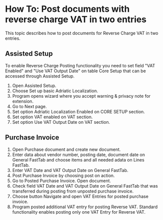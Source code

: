 # How To: Post documents with reverse charge VAT in two entries

This topic describes how to post documents for Reverse Charge VAT in two entries.

## Assisted Setup

To enable Reverse Charge Posting functionality you need to set field "VAT Enabled" and "Use VAT Output Date"  on table Core Setup that can be accessed through Assisted Setup.

1. Open Assisted Setup.
2. Choose Set up basic Adriatic Localization.
3. Program opens wizard where you accept warning & privacy note for extension.
4. Go to Next page.
5. Set option Adriatic Localization Enabled on CORE SETUP section.
6. Set option VAT enabled on VAT section.
6. Set option Use VAT Output Date on VAT section.

## Purchase Invoice

1. Open Purchase document and create new document.
2. Enter data about vendor number, posting date, document date on General FastTab and choose items and all needed adata on Lines FastTab. 
3. Enter VAT Date and VAT Output Date on General FastTab.
4. Post Purchase Invoice by choosing post on action.
5. Go to Posted Purchase Invoice. Open document.
6. Check field VAT Date and VAT Output Date on General FastTab that was transferred during posting from unposted purchase invoice.
7. Choose button Navigate and open VAT Entries for posted purchase invoice.
8. Program posted additional VAT entry for posting Reverse VAT. Standard functionality enables posting only one VAT Entry for Reverse VAT.